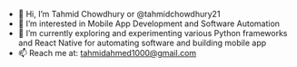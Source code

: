 - 👋 Hi, I’m Tahmid Chowdhury or @tahmidchowdhury21
- 👀 I’m interested in Mobile App Development and Software Automation
- 🌱 I’m currently exploring and experimenting various Python frameworks and React Native for automating software and building mobile app
- 📫 Reach me at: tahmidahmed1000@gmail.com 

<!---
tahmidchowdhury21/tahmidchowdhury21 is a ✨ special ✨ repository because its `README.md` (this file) appears on your GitHub profile.
You can click the Preview link to take a look at your changes.
--->
